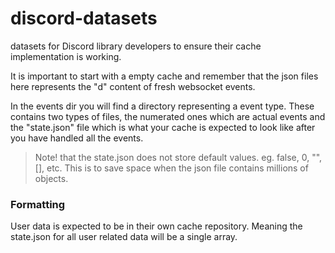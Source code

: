 # discord-datasets
datasets for Discord library developers to ensure their cache implementation is working.

It is important to start with a empty cache and remember that the json files here represents the "d" content of fresh websocket events.

In the events dir you will find a directory representing a event type. These contains two types of files, the numerated ones which are actual events and the "state.json" file which is what your cache is expected to look like after you have handled all the events.

> Note! that the state.json does not store default values. eg. false, 0, "", [], etc. This is to save space when the json file contains millions of objects.

### Formatting
User data is expected to be in their own cache repository. Meaning the state.json for all user related data will be a single array.